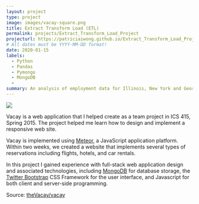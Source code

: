 ```yaml
---
layout: project
type: project
image: images/vacay-square.png
title: Extract Transform Load (ETL)
permalink: projects/Extract_Transform_Load_Project
projecturl: https://patriciaiwong.github.io/Extract_Transform_Load_Project/
# All dates must be YYYY-MM-DD format!
date: 2020-01-15
labels:
  - Python
  - Pandas
  - Pymongo
  - MongoDB
  - 
summary: An analysis of employment data for Illinois, New York and Georgia. Utilized Python and Pandas to extract data from the Department of Labor from May 2018, store data in a MongoDB database and populate a web page.
---
```


<img class="ui medium right floated rounded image" src="../images/vacay-home-page.png">

Vacay is a web application that I helped create as a team project in ICS 415, Spring 2015. The project helped me learn how to design and implement a responsive web site.

Vacay is implemented using [Meteor](http://meteor.com), a JavaScript application platform. Within two weeks, we created a website that implements several types of reservations including flights, hotels, and car rentals.

In this project I gained experience with full-stack web application design and associated technologies, including [MongoDB](http://mongodb.com) for database storage, the [Twitter Bootstrap](http://getbootstrap.com/) CSS Framework for the user interface, and Javascript for both client and server-side programming. 
 
Source: <a href="https://github.com/theVacay/vacay"><i class="large github icon"></i>theVacay/vacay</a>
